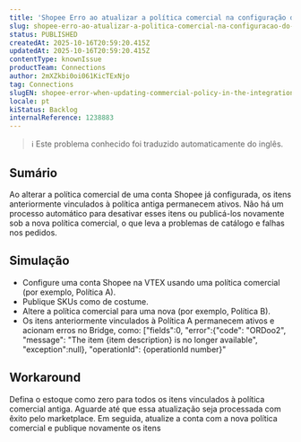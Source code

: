```yaml
---
title: 'Shopee Erro ao atualizar a política comercial na configuração do cartão de integração'
slug: shopee-erro-ao-atualizar-a-politica-comercial-na-configuracao-do-cartao-de-integracao
status: PUBLISHED
createdAt: 2025-10-16T20:59:20.415Z
updatedAt: 2025-10-16T20:59:20.415Z
contentType: knownIssue
productTeam: Connections
author: 2mXZkbi0oi061KicTExNjo
tag: Connections
slugEN: shopee-error-when-updating-commercial-policy-in-the-integration-card-setup
locale: pt
kiStatus: Backlog
internalReference: 1238883
---
```


>ℹ️ Este problema conhecido foi traduzido automaticamente do inglês.

## Sumário


Ao alterar a política comercial de uma conta Shopee já configurada, os itens anteriormente vinculados à política antiga permanecem ativos. Não há um processo automático para desativar esses itens ou publicá-los novamente sob a nova política comercial, o que leva a problemas de catálogo e falhas nos pedidos.
## Simulação



- Configure uma conta Shopee na VTEX usando uma política comercial (por exemplo, Política A).
- Publique SKUs como de costume.
- Altere a política comercial para uma nova (por exemplo, Política B).
- Os itens anteriormente vinculados à Política A permanecem ativos e acionam erros no Bridge, como:
["fields":0, "error":{"code": "ORDoo2", "message": "The item {item description} is no longer available", "exception":null}, "operationId": {operationId number}"
## Workaround


Defina o estoque como zero para todos os itens vinculados à política comercial antiga.
Aguarde até que essa atualização seja processada com êxito pelo marketplace.
Em seguida, atualize a conta com a nova política comercial e publique novamente os itens




